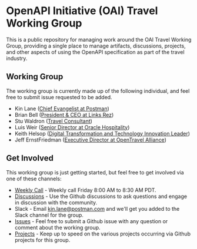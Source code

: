 # OpenAPI Initiative (OAI) Travel Working Group
This is a public repository for managing work around the OAI Travel Working Group, providing a single place to manage artifacts, discussions, projects, and other aspects of using the OpenAPI specification as part of the travel industry.

## Working Group
The working group is currently made up of the following individual, and feel free to submit issue requested to be added.

- Kin Lane ([Chief Evangelist at Postman](https://www.linkedin.com/in/kinlane/))
- Brian Bell ([President & CEO at Links Rez](https://www.linkedin.com/in/brian-bell-7316b3107/))
- Stu Waldron ([Travel Consultant](https://www.linkedin.com/in/stu-waldron-b550a61/))
- Luis Weir ([Senior Director at Oracle Hospitality](https://www.linkedin.com/in/lweir/))
- Keith Helsop ([Digital Transformation and Technology Innovation Leader](https://www.linkedin.com/in/keithheslop/))
- Jeff ErnstFriedman ([Executive Director at OpenTravel Alliance](https://www.linkedin.com/in/namdeirf/))

## Get Involved
This working group is just getting started, but feel free to get involved via one of these channels:

- [Weekly Call](https://meet.google.com/jnn-uvev-ifc?authuser=0&hs=122) - Weekly call Friday 8:00 AM to 8:30 AM PDT.
- [Discussions](https://github.com/OAI/sig-travel/discussions) - Use the Github discussions to ask questions and engage in discussion with the community.
- Slack - Email kin.lane@postman.com and we'll get you added to the Slack channel for the group.
- [Issues](https://github.com/OAI/sig-travel/issues) - Feel free to submit a Github issue with any question or comment about the working group.
- [Projects](https://github.com/OAI/sig-travel/projects) - Keep up to speed on the various projects occurring via Github projects for this group.
